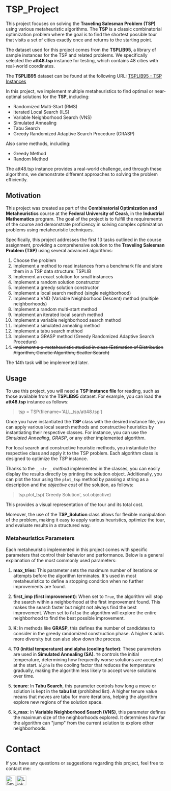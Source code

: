 # TSP_Project
This project focuses on solving the **Traveling Salesman Problem (TSP)** using various metaheuristic algorithms. The **TSP** is a classic combinatorial optimization problem where the goal is to find the shortest possible tour that visits a set of cities exactly once and returns to the starting point.

The dataset used for this project comes from the **TSPLIB95**, a library of sample instances for the TSP and related problems. We specifically selected the **att48.tsp** instance for testing, which contains 48 cities with real-world coordinates.

The **TSPLIB95** dataset can be found at the following URL:
[TSPLIB95 - TSP Instances](http://comopt.ifi.uni-heidelberg.de/software/TSPLIB95/tsp/)

In this project, we implement multiple metaheuristics to find optimal or near-optimal solutions for the **TSP**, including:

- Randomized Multi-Start (RMS)
- Iterated Local Search (ILS)
- Variable Neighborhood Search (VNS)
- Simulated Annealing
- Tabu Search
- Greedy Randomized Adaptive Search Procedure (GRASP)

Also some methods, including:

- Greedy Method
- Random Method

The att48.tsp instance provides a real-world challenge, and through these algorithms, we demonstrate different approaches to solving the problem efficiently.

## Motivation

This project was created as part of the **Combinatorial Optimization and Metaheuristics** course at the **Federal University of Ceará**, in the **Industrial Mathematics** program. The goal of the project is to fulfill the requirements of the course and demonstrate proficiency in solving complex optimization problems using metaheuristic techniques.

Specifically, this project addresses the first 13 tasks outlined in the course assignment, providing a comprehensive solution to the **Traveling Salesman Problem (TSP)** using several advanced algorithms:

1. Choose the problem
2. Implement a method to read instances from a benchmark file and store them in a TSP data structure: TSPLIB
3. Implement an exact solution for small instances
4. Implement a random solution constructor
5. Implement a greedy solution constructor
6. Implement a local search method (single neighborhood)
7. Implement a VND (Variable Neighborhood Descent) method (multiple neighborhoods)
8. Implement a random multi-start method
9. Implement an iterated local search method
10. Implement a variable neighborhood search method
11. Implement a simulated annealing method
12. Implement a tabu search method
13. Implement a GRASP method (Greedy Randomized Adaptive Search Procedure)
14. ~~Implement a p-metaheuristic studied in class (Estimation of Distribution Algorithm, Genetic Algorithm, Scatter Search)~~

The 14th task will be implemented later.

## Usage

To use this project, you will need a **TSP instance file** for reading, such as those available from the **TSPLIB95** dataset. For example, you can load the **att48.tsp** instance as follows:

> tsp = TSP(filename='ALL_tsp/att48.tsp')

Once you have instantiated the **TSP** class with the desired instance file, you can apply various local search methods and constructive heuristics by instantiating their respective classes. For instance, you can use the *Simulated Annealing*, *GRASP*, or any other implemented algorithm.

For local search and constructive heuristic methods, you instantiate the respective class and apply it to the TSP problem. Each algorithm class is designed to optimize the *TSP* instance.

Thanks to the `__str__` *method* implemented in the classes, you can easily display the results directly by printing the solution object. Additionally, you can plot the tour using the `plot_tsp` method by passing a string as a description and the *objective cost* of the solution, as follows:

> tsp.plot_tsp('Greedy Solution', sol.objective)

This provides a visual representation of the tour and its total cost.

Moreover, the use of the **TSP_Solution** class allows for flexible manipulation of the problem, making it easy to apply various heuristics, optimize the tour, and evaluate results in a structured way.

### Metaheuristics Parameters

Each metaheuristic implemented in this project comes with specific parameters that control their behavior and performance. Below is a general explanation of the most commonly used parameters:

1. **max_tries**: This parameter sets the maximum number of iterations or attempts before the algorithm terminates. It's used in most metaheuristics to define a stopping condition when no further improvements are found.

2. **first_imp (first improvement)**: When set to `True`, the algorithm will stop the search within a neighborhood at the first improvement found. This makes the search faster but might not always find the best improvement. When set to `False` the algorithm will explore the entire neighborhood to find the best possible improvement.

3. **K**: In methods like **GRASP**, this defines the number of candidates to consider in the greedy randomized construction phase. A higher `K` adds more diversity but can also slow down the process.

4. **T0 (initial temperature) and alpha (cooling factor)**: These parameters are used in **Simulated Annealing (SA)**. `T0` controls the initial temperature, determining how frequently worse solutions are accepted at the start. `alpha` is the cooling factor that reduces the temperature gradually, making the algorithm less likely to accept worse solutions over time.

5. **tenure**: In **Tabu Search**, this parameter controls how long a move or solution is kept in the **tabu list** (prohibited list). A higher tenure value means that moves are tabu for more iterations, helping the algorithm explore new regions of the solution space.

6. **k_max**: In **Variable Neighborhood Search (VNS)**, this parameter defines the maximum size of the neighborhoods explored. It determines how far the algorithm can "jump" from the current solution to explore other neighborhoods.

# Contact

If you have any questions or suggestions regarding this project, feel free to contact me:

<a href="mailto:jotasu.drive@gmail.com">
    <img src="https://upload.wikimedia.org/wikipedia/commons/4/4e/Gmail_Icon.png" alt="Gmail" width="30" height="30">
</a>
<a href="https://www.linkedin.com/in/jo%C3%A3o-paulo-venancio-silva-6a71532a7/">
    <img src="https://upload.wikimedia.org/wikipedia/commons/c/ca/LinkedIn_logo_initials.png" alt="LinkedIn" width="30" height="30">
</a>